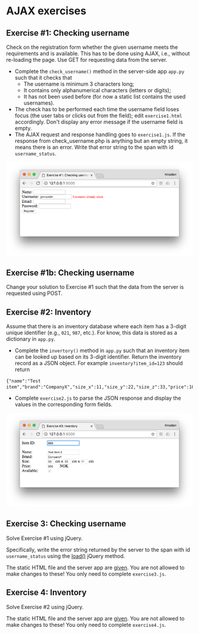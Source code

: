 # AJAX exercises

## Exercise #1: Checking username

Check on the registration form whether the given username meets the requirements and is available. This has to be done using AJAX, i.e., without re-loading the page. Use GET for requesting data from the server.

  - Complete the `check_username()` method in the server-side app `app.py` such that it checks that
    * The username is minimum 3 characters long;
    * It contains only alphanumerical characters (letters or digits);
    * It has not been used before (for now a static list contains the used usernames).
  - The check has to be performed each time the username field loses focus (the user tabs or clicks out from the field); edit `exercise1.html` accordingly. Don't display any error message if the username field is empty.
  - The AJAX request and response handling goes to `exercise1.js`. If the response from check_username.php is anything but an empty string, it means there is an error. Write that error string to the span with id `username_status`.

![Exercise1](images/exercise1.png)


## Exercise #1b: Checking username

Change your solution to Exercise #1 such that the data from the server is requested using POST.


## Exercise #2: Inventory

Assume that there is an inventory database where each item has a 3-digit unique identifier (e.g., `021`, `987`, etc.). For know, this data is stored as a dictionary in `app.py`.

  - Complete the `invertory()` method in `app.py` such that an inventory item can be looked up based on its 3-digit identifier. Return the inventory record as a JSON object. For example `inventory?item_id=123` should return

```
{"name":"Test item","brand":"CompanyX","size_x":11,"size_y":22,"size_z":33,"price":1000,"available":false}
```

  - Complete `exercise2.js` to parse the JSON response and display the values in the corresponding form fields.

![Exercise2](images/exercise2.png)


## Exercise 3: Checking username

Solve Exercise #1 using jQuery.

Specifically, write the error string returned by the server to the span with id `username_status` using the [load()](http://api.jquery.com/load/) jQuery method.

The static HTML file and the server app are [given](ex_3/). You are not allowed to make changes to these! You only need to complete `exercise3.js`.


## Exercise 4: Inventory

Solve Exercise #2 using jQuery.

The static HTML file and the server app are [given](ex_4/). You are not allowed to make changes to these! You only need to complete `exercise4.js`.
